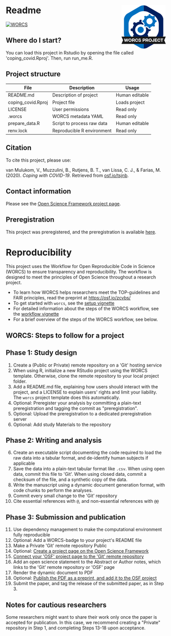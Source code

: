 # Readme <a href='https://osf.io/zcvbs/'><img src='worcs_icon.png' align="right" height="139" /></a>



[![WORCS](https://img.shields.io/badge/WORCS-limited-orange)](https://osf.io/zcvbs/)


<!-- Please add a brief introduction to explain what the project is about    -->

## Where do I start?

You can load this project in Rstudio by opening the file called 'coping_covid.Rproj'.
Then, run run_me.R.

## Project structure

<!--  You can add rows to this table, using "|" to separate columns.         -->
File           | Description                | Usage         
-------------- | -------------------------- | --------------
README.md      | Description of project     | Human editable
coping_covid.Rproj | Project file               | Loads project 
LICENSE        | User permissions           | Read only     
.worcs         | WORCS metadata YAML        | Read only     
prepare_data.R | Script to process raw data | Human editable
renv.lock      | Reproducible R environment | Read only     

<!--  You can consider adding the following to this file:                    -->
<!--  * A citation reference for your project                                -->
## Citation

To cite this project, please use:

van Mulukom, V., Muzzulini, B., Rutjens, B. T., van Lissa, C. J., & Farias, M. (2020). *Coping with COVID-19*. Retrieved from [osf.io/tsjnb](https://osf.io/tsjnb).

<!--  * Contact information for questions/comments                           -->
## Contact information

Please see the [Open Science Framework project page](https://osf.io/tsjnb).
<!--  * How people can offer to contribute to the project                    -->
<!--  * A contributor code of conduct, https://www.contributor-covenant.org/ -->

## Preregistration

This project was preregistered, and the preregistration is available [here](https://osf.io/7bcmk).

# Reproducibility

This project uses the Workflow for Open Reproducible Code in Science (WORCS) to
ensure transparency and reproducibility. The workflow is designed to meet the
principles of Open Science throughout a research project. 

* To learn how WORCS helps researchers meet the TOP-guidelines and FAIR principles, read the preprint at https://osf.io/zcvbs/
* To get started with `worcs`, see the [setup vignette](https://cjvanlissa.github.io/worcs/articles/setup.html)
* For detailed information about the steps of the WORCS workflow, see the [workflow vignette](https://cjvanlissa.github.io/worcs/articles/workflow.html)
* For a brief overview of the steps of the WORCS workflow, see below.

## WORCS: Steps to follow for a project

## Phase 1: Study design

1. Create a (Public or Private) remote repository on a 'Git' hosting service
2. When using R, initialize a new RStudio project using the WORCS template. Otherwise, clone the remote repository to your local project folder.
3. Add a README.md file, explaining how users should interact with the project, and a LICENSE to explain users' rights and limit your liability. The `worcs` project template does this automatically.
3. Optional: Preregister your analysis by committing a plain-text preregistration and tagging the commit as "preregistration".
4. Optional: Upload the preregistration to a dedicated preregistration server
5. Optional: Add study Materials to the repository

## Phase 2: Writing and analysis

6. Create an executable script documenting the code required to load the raw data into a tabular format, and de-identify human subjects if applicable
7. Save the data into a plain-text tabular format like `.csv`. When using open data, commit this file to 'Git'. When using closed data, commit a checksum of the file, and a synthetic copy of the data.
8. Write the manuscript using a dynamic document generation format, with code chunks to perform the analyses.
9. Commit every small change to the 'Git' repository
10. Cite essential references with `@`, and non-essential references with `@@`

## Phase 3: Submission and publication

11. Use dependency management to make the computational environment fully reproducible
12. Optional: Add a WORCS-badge to your project's README file
13. Make a Private 'Git' remote repository Public
14. Optional: [Create a project page on the Open Science Framework](https://help.osf.io/hc/en-us/articles/360019737594-Create-a-Project)
15. [Connect your 'OSF' project page to the 'Git' remote repository](https://help.osf.io/hc/en-us/articles/360019929813-Connect-GitHub-to-a-Project)
16. Add an open science statement to the Abstract or Author notes, which links to the 'Git' remote repository or 'OSF' page
17. Render the dynamic document to PDF
18. Optional: [Publish the PDF as a preprint, and add it to the OSF project](https://help.osf.io/hc/en-us/articles/360019930533-Upload-a-Preprint)
19. Submit the paper, and tag the release of the submitted paper, as in Step 3.

## Notes for cautious researchers

Some researchers might want to share their work only once the paper is accepted for publication. In this case, we recommend creating a "Private" repository in Step 1, and completing Steps 13-18 upon acceptance.
